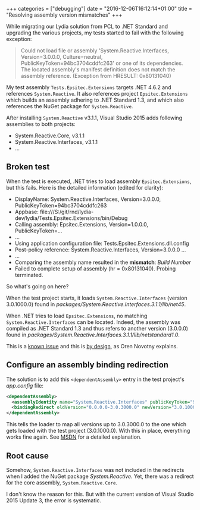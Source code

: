 +++
categories = ["debugging"]
date = "2016-12-06T16:12:14+01:00"
title = "Resolving assembly version mismatches"
+++

While migrating our Lydia solution from PCL to .NET Standard and upgrading
the various projects, my tests started to fail with the following exception:

> Could not load file or assembly 'System.Reactive.Interfaces, Version=3.0.0.0, Culture=neutral, PublicKeyToken=94bc3704cddfc263' or one of its dependencies. The located assembly's manifest definition does not match the assembly reference. (Exception from HRESULT: 0x80131040)

My test assembly `Tests.Epsitec.Extensions` targets .NET 4.6.2 and references
`System.Reactive`. It also references project `Epsitec.Extensions` which builds
an assembly adhering to .NET Standard 1.3, and which also references the NuGet
package for `System.Reactive`.

After installing `System.Reactive` v3.1.1, Visual Studio 2015 adds following
assemblies to both projects:

* System.Reactive.Core, v3.1.1
* System.Reactive.Interfaces, v3.1.1
* ...

## Broken test

When the test is executed, .NET tries to load assembly `Epsitec.Extensions`,
but this fails. Here is the detailed information (edited for clarity):

* DisplayName: System.Reactive.Interfaces, Version=3.0.0.0, PublicKeyToken=94bc3704cddfc263
* Appbase: file:///S:/git/rnd/lydia-dev/lydia/Tests.Epsitec.Extensions/bin/Debug
* Calling assembly: Epsitec.Extensions, Version=1.0.0.0, PublicKeyToken=...
* ...
* Using application configuration file: Tests.Epsitec.Extensions.dll.config
* Post-policy reference: System.Reactive.Interfaces, Version=3.0.0.0 ...
* ...
* Comparing the assembly name resulted in the **mismatch**: _Build Number_
* Failed to complete setup of assembly (hr = 0x80131040). Probing terminated.

So what's going on here?

When the test project starts, it loads `System.Reactive.Interfaces` (version
3.0.1000.0) found in _packages/System.Reactive.Interfaces.3.1.1/lib/net45_.

When .NET tries to load `Epsitec.Extensions`, no matching `System.Reactive.Interfaces`
can be located. Indeed, the assembly was compiled as .NET Standard 1.3 and thus refers
to another version (3.0.0.0) found in _packages/System.Reactive.Interfaces.3.1.1/lib/netstandard1.0_. 

This is a [known issue](https://github.com/Reactive-Extensions/Rx.NET/issues/299) and this
is [by design](https://github.com/Reactive-Extensions/Rx.NET/issues/205), as
Oren Novotny explains.

## Configure an assembly binding redirection

The solution is to add this `<dependentAssembly>` entry in the test project's _app.config_
file:

```xml
<dependentAssembly>
  <assemblyIdentity name="System.Reactive.Interfaces" publicKeyToken="94bc3704cddfc263" culture="neutral" />
  <bindingRedirect oldVersion="0.0.0.0-3.0.3000.0" newVersion="3.0.1000.0" />
</dependentAssembly>
```

This tells the loader to map all versions up to 3.0.3000.0 to the one which
gets loaded with the test project (3.0.1000.0). With this in place, everything
works fine again.
See [MSDN](https://msdn.microsoft.com/en-us/library/7wd6ex19.aspx) for
a detailed explanation.

## Root cause

Somehow, `System.Reactive.Interfaces` was not included in the redirects when
I added the NuGet package _System.Reactive_. Yet, there was a redirect for the
core assembly, `System.Reactive.Core`.

I don't know the reason for this. But with the current version of Visual Studio
2015 Update 3, the error is systematic.

